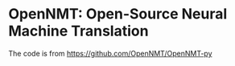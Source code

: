# OpenNMT: Open-Source Neural Machine Translation

The code is from https://github.com/OpenNMT/OpenNMT-py

